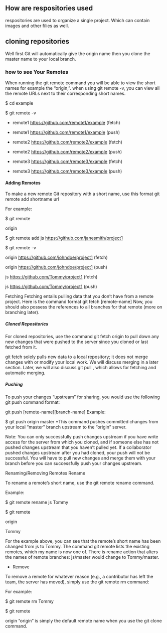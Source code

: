 ## How  are respositories used
respositories are used to organize a single project. Which can contain images and other filies as well.



## cloning repositories 

Well first Git will automatically give the origin name then you clone the  master name to your local branch.

### how to see Your Remotes
 When running the git remote command you will 
be able to  view the short names for example the “origin,”.
when using git remote -v, you can view all the remote URLs next
to their corresponding short names.
 


$ cd example

$ git remote -v

* remote1 https://github.com/remote1/example (fetch)

* remote1 https://github.com/remote1/example (push)

* remote2 https://github.com/remote2/example (fetch)

* remote2 https://github.com/remote2/example (push)

* remote3 https://github.com/remote3/example (fetch)

* remote3 https://github.com/remote3/example (push)


#### Adding Remotes
To make a new remote Git repository with a short name, use this format
git remote add shortname url

For example:

$ git remote

origin

$ git remote add js https://github.com/janesmith/project1

$ git remote -v

origin https://github.com/johndoe/project1 (fetch)

origin https://github.com/johndoe/project1 (push)

js     https://github.com/Tommy/project1 (fetch)

js     https://github.com/Tommy/project1 (push)


Fetching
Fetching entails pulling data that you don’t have from a remote project.
Here is the command format
git fetch [remote-name]
Now, you should also possess the references to all branches for that remote (more on branching later).

##### Cloned Repositories
For cloned repositories, use the command git fetch origin to pull down any new changes that were pushed to the server since you cloned or last fetched from it.

git fetch solely pulls new data to a local repository; it does not merge changes with or modify your local work. We will discuss merging in a later section. Later, we will also discuss git pull , which allows for fetching and automatic merging.


##### Pushing
To push your changes “upstream” for sharing, you would use the following git push command format:

git push [remote-name][branch-name]
Example:

$ git push origin master
*This command pushes committed changes from your local “master” branch upstream to the “origin” server.

Note: You can only successfully push changes upstream if you have write access for the server from which you cloned, and if someone else has not pushed changes upstream that you haven’t pulled yet. If a collaborator pushed changes upstream after you had cloned, your push will not be successful. You will have to pull new changes and merge them with your branch before you can successfully push your changes upstream.

Renaming/Removing Remotes
Rename

To rename a remote’s short name, use the git remote rename command.

Example:

$ git remote rename js Tommy

$ git remote

origin

Tommy

For the example above, you can see that the remote’s short name has been changed from js to Tommy. The command git remote lists the existing remotes, which my name is now one of. There is rename action that alters the names of remote branches: js/master would change to Tommy/master.

* Remove

To remove a remote for whatever reason (e.g., a contributor has left the team, the server has moved), simply use the git remote rm command:

For example:

$ git remote rm Tommy

$ git remote

origin
“origin” is simply the default remote name when you use the git clone command.

